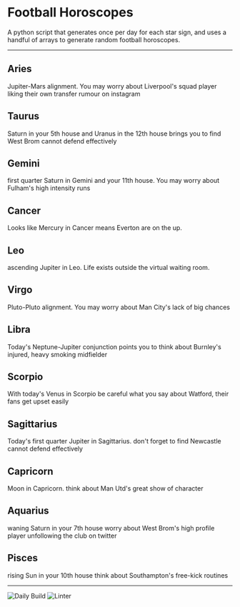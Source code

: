 # Football Horoscopes

A python script that generates once per day for each star sign, and uses a handful of arrays to generate random football horoscopes.

---

<!-- horoscopes_item starts -->
<h2>Aries</h2><p>Jupiter-Mars alignment. You may worry about Liverpool's squad player liking their own transfer rumour on instagram</p><h2>Taurus</h2><p>Saturn in your 5th house and Uranus in the 12th house brings you to find West Brom cannot defend effectively</p><h2>Gemini</h2><p>first quarter Saturn in Gemini and your 11th house. You may worry about Fulham's high intensity runs</p><h2>Cancer</h2><p>Looks like Mercury in Cancer means Everton are on the up.</p><h2>Leo</h2><p>ascending Jupiter in Leo. Life exists outside the virtual waiting room.</p><h2>Virgo</h2><p>Pluto-Pluto alignment. You may worry about Man City's lack of big chances</p><h2>Libra</h2><p>Today's Neptune-Jupiter conjunction points you to think about Burnley's injured, heavy smoking midfielder</p><h2>Scorpio</h2><p>With today's Venus in Scorpio be careful what you say about Watford, their fans get upset easily</p><h2>Sagittarius</h2><p>Today's first quarter Jupiter in Sagittarius. don't forget to find Newcastle cannot defend effectively</p><h2>Capricorn</h2><p>Moon in Capricorn. think about Man Utd's great show of character</p><h2>Aquarius</h2><p>waning Saturn in your 7th house worry about West Brom's high profile player unfollowing the club on twitter</p><h2>Pisces</h2><p>rising Sun in your 10th house think about Southampton's free-kick routines</p>
<!-- horoscopes_item ends -->

---

![Daily Build](https://github.com/MatBenfield/horofootball.thechels.uk/workflows/Daily%20Build/badge.svg) ![Linter](https://github.com/MatBenfield/horofootball.thechels.uk/workflows/Linter/badge.svg)
